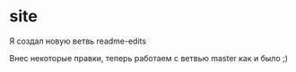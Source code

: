 # site

Я создал новую ветвь readme-edits

Внес некоторые правки, теперь работаем с ветвью master как и было ;)
